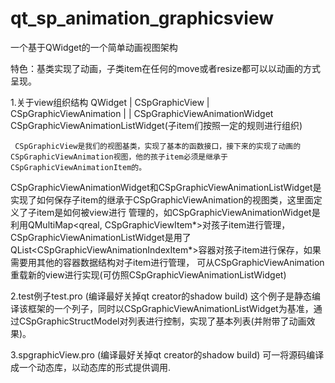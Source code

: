 # qt_sp_animation_graphicsview

一个基于QWidget的一个简单动画视图架构

特色：基类实现了动画，子类item在任何的move或者resize都可以以动画的方式呈现。


1.关于view组织结构
                        QWidget
	                       |
					 CSpGraphicView
				           |                   
                 CSpGraphicViewAnimation 
                |                     |
 CSpGraphicViewAnimationWidget      CSpGraphicViewAnimationListWidget(子item们按照一定的规则进行组织)
 
 
     CSpGraphicView是我们的视图基类，实现了基本的函数接口，接下来的实现了动画的CSpGraphicViewAnimation视图，他的孩子item必须是继承于CSpGraphicViewAnimationItem的。
 CSpGraphicViewAnimationWidget和CSpGraphicViewAnimationListWidget是实现了如何保存子item的继承于CSpGraphicViewAnimation的视图类，这里面定义了子item是如何被view进行
 管理的，如CSpGraphicViewAnimationWidget是利用QMultiMap<qreal, CSpGraphicViewItem*>对孩子item进行管理， 
 CSpGraphicViewAnimationListWidget是用了QList<CSpGraphicViewAnimationIndexItem*>容器对孩子item进行保存，如果需要用其他的容器数据结构对子item进行管理，
 可从CSpGraphicViewAnimation重载新的view进行实现(可仿照CSpGraphicViewAnimationListWidget)
 


2.test例子test.pro  (编译最好关掉qt creator的shadow build)
    这个例子是静态编译该框架的一个列子，同时以CSpGraphicViewAnimationListWidget为基准，通过CSpGraphicStructModel对列表进行控制，实现了基本列表(并附带了动画效果)。


3.spgraphicView.pro (编译最好关掉qt creator的shadow build)
    可一将源码编译成一个动态库，以动态库的形式提供调用.

